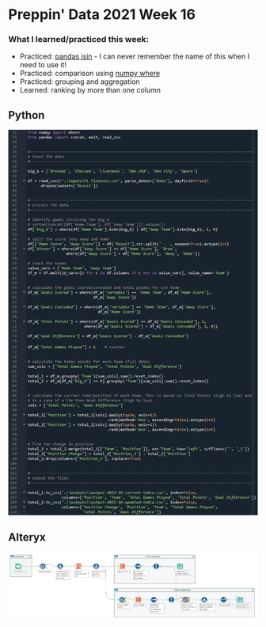 # Preppin' Data 2021 Week 16

### What I learned/practiced this week:
* Practiced: [pandas isin](https://pandas.pydata.org/pandas-docs/stable/reference/api/pandas.DataFrame.isin.html) - I can never remember the name of this when I need to use it!
* Practiced: comparison using [numpy where](https://numpy.org/doc/stable/reference/generated/numpy.where.html)
* Practiced: grouping and aggregation
* Learned: ranking by more than one column

## Python
<a href="preppin-data-2021-16.py">
<img src="img-python-code-2021-16.png?raw=true" alt="Python code">
</a>

## Alteryx
<a href="preppin-data-2021-16.yxzp">
<img src="img-alteryx-2021-16.png?raw=true" alt="Alteryx workflow">
</a>

